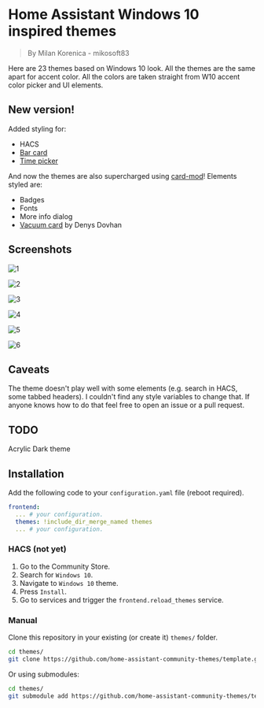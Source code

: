 # Home Assistant Windows 10 inspired themes

> By Milan Korenica - mikosoft83

Here are 23 themes based on Windows 10 look. All the themes are the same apart for accent color. All the colors are taken straight from W10 accent color picker and UI elements. 

## New version!

Added styling for:

- HACS
- [Bar card](https://github.com/custom-cards/bar-card)
- [Time picker](https://github.com/GeorgeSG/lovelace-time-picker-card)

And now the themes are also supercharged using [card-mod](https://github.com/thomasloven/lovelace-card-mod)! Elements styled are:

- Badges
- Fonts
- More info dialog
- [Vacuum card](https://github.com/denysdovhan/vacuum-card) by Denys Dovhan

## Screenshots

![1](https://github.com/mikosoft83/hass-windows10-themes/raw/master/w102ss1.png)

![2](https://github.com/mikosoft83/hass-windows10-themes/raw/master/w102ss2.png)

![3](https://github.com/mikosoft83/hass-windows10-themes/raw/master/w102ss3.png)

![4](https://github.com/mikosoft83/hass-windows10-themes/raw/master/w102ss4.png)

![5](https://github.com/mikosoft83/hass-windows10-themes/raw/master/w102ss5.png)

![6](https://github.com/mikosoft83/hass-windows10-themes/raw/master/w102ss6.png)

## Caveats

The theme doesn't play well with some elements (e.g. search in HACS, some tabbed headers). I couldn't find any style variables to change that. If anyone knows how to do that feel free to open an issue or a pull request.

## TODO

Acrylic
Dark theme

## Installation

Add the following code to your `configuration.yaml` file (reboot required).

```yaml
frontend:
  ... # your configuration.
  themes: !include_dir_merge_named themes
  ... # your configuration.
```
### HACS (not yet)

1. Go to the Community Store.
2. Search for `Windows 10`.
3. Navigate to `Windows 10` theme.
4. Press `Install`.
6. Go to services and trigger the `frontend.reload_themes` service.

### Manual

Clone this repository in your existing (or create it) `themes/` folder.

```bash
cd themes/
git clone https://github.com/home-assistant-community-themes/template.git
```

Or using submodules:

```bash
cd themes/
git submodule add https://github.com/home-assistant-community-themes/template.git
```

